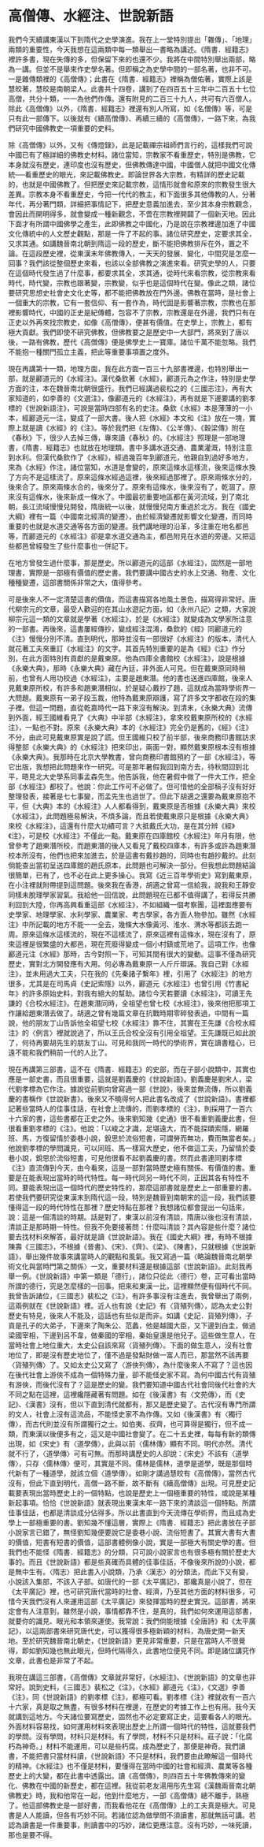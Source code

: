 # 高僧傳、水經注、世說新語


我們今天續講東漢以下到隋代之史學演進。我在上一堂特別提出「雜傳」、「地理」兩類的重要性，今天我想在這兩類中每一類舉出一書略為講述。《隋書．經籍志》裡許多書，現在失傳的多，但保留下來的也還不少。我將在中間特別舉出兩部，略為一講。但並不是舉來作史學名著。但即稱之為史學中間的一部名著，也非不可。一是雜傳類裡的《高僧傳》；此書在《隋書．經籍志》裡稱為僧佑著，實際上該是慧皎著，慧皎是南朝梁人。此書共十四卷，講到了在四百五十三年中二百五十七位高僧，共分十類，一一為他們作傳。還有附見的二百三十九人，共可有六百僧人。除此《高僧傳》以外，《隋書．經籍志》裡還有別人所寫，如《名僧傳》等，可是只有此一部傳下。以後就有《續高僧傳》、再續三續的《高僧傳》，一路下來，為我們研究中國佛教史一項重要的史料。

除《高僧傳》以外，又有《傳燈錄》，此是記載禪宗祖師們言行的，這樣我們可說中國已有了極詳細的佛教史材料。諸位當知，宗教家不看重歷史，特別是佛教，它本身就沒有歷史，連印度也沒有歷史，但佛教傳達中國，中國僧人就把中國文化傳統──看重歷史的眼光，來記載佛教史。即論世界各大宗教，有精詳的歷史記載的，也就是中國佛教了。但把歷史來記載宗教，這情形就會和原來的宗教發生很大差異。宗教本身不看重歷史，今把一代代的教主，和下面很多其他傳教的人，分著年代，再分著門類，詳細把事情記下，把歷史意義加進去，至少其本身宗教觀念，會因此而開明得多，就會變成一種新觀念，不啻在宗教裡開闢了一個新天地。因此下面才有所謂中國佛學之產生，此即佛教之中國化，乃是說在宗教裡邊加進了中國文化傳統中的人文歷史觀點，那是一件了不起的事。諸位研究歷史，定要求其全，又求其通。如講魏晉南北朝到隋這一段的歷史，斷不能把佛教排斥在外，置之不論。在這段歷史裡，從東漢末年佛教傳入，一天天的發展、變化，中間究是怎麼一回事？我們該從整個歷史來看，也該以全部佛教之演進來看。研究史學的人，只要在這個時代發生過了什麼事，都要求其全，求其通，從時代來看宗教，從宗教來看時代，時代變，宗教也跟著變，宗教變，似乎也是這個時代在變。像此之類，諸位要研究思想史社會史文化史等，都不能把佛教放在門外邊。佛教在當時，是社會上一個重大的宗教，它有一套信仰、有一套作為，時代固是影響著宗教，宗教也在那裡影響時代，中國的正史是紀傳體，包容不了宗教，宗教還是在外邊，我們只有在正史以外再來找宗教史，如像《高僧傳》，便甚有價值。在史學上，宗教上，都有極大貢獻。我們即使不研究佛教，但佛教要之是歷史中一大部門，將來到了唐以後，一路有佛教，歷代《高僧傳》便是佛學史上一寶庫。諸位千萬不能忽略。我們不能抱一種關門孤立主義，把此等重要事項置之度外。

現在再講第十一類，地理方面，我在此方面一百三十九部書裡邊，也特別舉出一部，就是酈道元的《水經注》。漢代桑欽著《水經》，酈道元為之作注，特別是史學方面的注，本在魏晉南北朝很盛行。我們已經講過裴松之的《三國志注》，再有大家知道的，如李善的《文選注》，像酈道元的《水經注》，再有就是下邊要講的劉孝標的《世說新語注》，可說是當時四部有名的史注。桑欽《水經》本是薄薄的一小本，經酈道元一注，變成了一部大書。後人把《水經》本文和《注》放在一塊，實際上就是讀《水經》的《注》。等於我們把《左傳》、《公羊傳》、《穀梁傳》附在《春秋》下，很少人去掉三傳，專來讀《春秋》的。《水經注》照理是一部地理書，《隋書．經籍志》也就放在地理類。書中多講水道交通、農業灌溉，特別注意到水利。但漢代桑欽作了《水經》，經過幾百年到酈道元，他親自到過好多地方，來為《水經》作注，諸位當知，水道是會變的，原來這條水這樣流，後來這條水換了方向不是這樣流了。原來這條水經過這裡，後來經過那裡了。原來兩條水分的，後來合了。原來兩條水合的，後來分了。原來有這條水，後來沒有了，乾涸了。原來沒有這條水，後來新成一條水了。中國最初重要地區都在黃河流域，到了南北朝，長江流域慢慢兒開發，隋唐統一以後，就慢慢兒南方重過於北方。我在《國史大綱》裡有一篇〈中國南北經濟的變遷〉，由於經濟變遷就影響文化變遷，而同時重要的也就是水道交通等各方面的變遷。我們講地理的沿革，多注重在地名都邑等，而酈道元的《水經注》卻是拿水道交通為主，都邑附見在水道的旁邊。又把這些都邑曾經發生了些什麼事也一併記下。

在地方曾發生過什麼事，那是歷史。所以酈道元的這部《水經注》，固然是一部地理書，實際是一部極有價值的歷史書。我們要講中國古史的水上交通、物產、文化種種變遷，這部書關係非常之大，值得參考。

可是後來人不一定清楚這書的價值，而這書描寫各地風土景色，描寫得非常好。唐代柳宗元的文章，最受人歡迎的在其山水遊記方面，如〈永州八記〉之類，大家說柳宗元這一類的文章就是學著《水經注》，於是《水經注》就變成為文學家所注意的一部書。再後來，這書屢經傳抄，變成經注混淆，桑欽的《經》同酈道元的《注》慢慢分別不清。直到明代，那時並沒有一部很好《水經注》的版本，清代人就花著工夫來重訂《水經注》的文字。其首先特別重要的是為《經》《注》作分別，在此方面特別有貢獻的是戴東原。他為四庫全書館校《水經注》，說是根據《永樂大典》，那時《永樂大典》藏在內廷，非外面人可見。但在戴東原同時稍前，也曾有人用功校過《水經注》，主要是趙東潛。他的書也送進四庫館，後來人見戴東原所校，有許多和趙東潛相似，於是疑心戴抄了趙，這就成為當時學術界一大問題。戴東原有一弟子段玉裁，他特為戴東原辯護，寫了許多文字都收在段的集子裡。但這一問題，直從乾嘉時代一路下來沒有解決。到清末，《永樂大典》流傳到外面，經王國維看見了《大典》中半部《水經注》，拿來校戴東原所校的《水經注》，一點也不對。原來《永樂大典》本的《水經注》完全仍是舊的，《經》《注》不分，由此可見戴東原實是說了謊。但王國維只校了前半部，後來商務印書館訪求得整部《永樂大典》的《水經注》把來印出，兩面一對，顯然戴東原根本沒有根據《永樂大典》。我那時在北京大學教書，曾向商務印書館預約了一部《水經注》，等它出版，我想把此問題來作一研究。可是那年暑假我回到南方去，待秋間回到北平，晤見北大史學系同事孟森先生。他告訴我，他在暑假中做了一件大工作，把全部《水經注》都校了。他說：你此工作可不必做了。但可惜他的全部稿子沒有好好整理發表，接著是七七事變，而孟先生也過世了。但此下胡適之還要為戴東原抱不平，但《大典》本的《水經注》人人都看得到，戴東原是否根據《永樂大典》來校《水經注》，此問題極易解決，不煩多論，而且若使戴東原只是根據《永樂大典》來校《水經注》，這還有什麼大功績可言？大抵戴氏大功，是在其分辨《經》《注》，可是校《水經注》不僅此一點。戴東原在四庫館校《水經注》年月有限，他曾參考了趙東潛所校，而趙東潛的後人又看見了戴校四庫本，有許多或許為趙東潛校本所沒有，他們也把來加進去，於是這書有戴抄趙的，同時也有趙抄戴的。此刻倘能查出當初呈送四庫館的趙氏原本，此問題也可解決一部分。但我想此問題結論很簡單，已有了，也不必在此上更多操心。我寫《近三百年學術史》寫到戴東原，在小注裡就附帶提到這問題。後來我在香港，胡適之曾寫一信給我，說我和王靜安同樣未脫理學家習氣。我給他一回信說，此問題現在已都不值得講了，若得反共勝利回到大陸，你再高興看重這部《水經注》，不如組織一個考察團，這裡面應要有史學家、地理學家、水利學家、農業家、考古學家，各方面人物參加。雖然《水經注》中所記載的地方不能一一全去，幾條大水像黃河、淮水、渭水等都該去跑一周。原來這條水這樣流的，現在不這樣流了，原來這裡有這條水，現在沒有了，原來這裡是很繁盛的大都邑，現在荒廢得變成一個小村鎮或荒地了。這項工作，也像酈道元注《水經》那時，古今對照一下，可知其間有很大的變動。這事不僅為研究歷史，實對北方開發應有大用。何必專為戴東原一人斤斤辯誣。我自己對《水經注》，並未用過大工夫，只在我的《先秦諸子繫年》裡，引用了《水經注》的地方很多，尤其是在司馬貞《史記索隱》以外，酈道元《水經注》也曾引用《竹書紀年》的許多原始史料，對我有絕大的幫助。諸位今天若要讀《水經注》，可讀王先謙的《合校水經注》。在趙東潛同時，全祖望也曾七校《水經注》，後來他把那項工作讓給趙東潛去做了。胡適之曾有幾篇文章在抗戰時期零碎發表過，中間有一篇說，他的朋友丁山告訴他全祖望七校《水經注》靠不住，其實在王先謙《合校水經注》的〈例言〉裡就說過了，所以王氏合校全沒有引用全祖望。王先謙既已如此說了，何待再要胡先生的朋友丁山。可見和我同一時代的學術界，實在讀書粗心，已遠不能和我們稍前一代的人比了。

現在再講第三部書，這不在《隋書．經籍志》的史部，而在子部小說類中，其實也應是一部史書，而且很重要，這就是劉義慶的《世說新語》。劉義慶是劉宋人，梁代劉孝標為它作注。據說從前劉向曾寫過一部《世說》，後來並無流傳，所以劉義慶的書稱作《世說新書》。後來又不曉得何人把此書名改成了《世說新語》。書裡都記著些當時人的佳事佳話，在社會上流傳的，而劉孝標的《注》，則採用了一百六十六家的書，這些書都在正史之外。後來劉知幾《史通》很不看重劉義慶此書，但很看重劉孝標的《注》。他說：「以峻之才識，足堪遠大，而不能探賾索隱，網羅班、馬，方復留情於委巷小說，銳思於流俗短書，可謂勞而無功，費而無當者矣。」他說劉孝標的學問識見，可以同班、馬一樣寫大歷史，他不做這工夫，乃留情於委巷小說，銳思於流俗短書，可見他很看不起劉義慶的書。然而此書連同劉孝標《注》直流傳到今天，由今看來，這是一部對當時歷史極有關係、有價值的書。重要是在能表現出當時的時代特性。每一時代同另一時代不同，正因其各有特性不同。要能表現出這一個時代的歷史特性的，那麼這部書就是歷史上一部重要的書。若使我們要研究從東漢末到隋代這一段，特別是魏晉到南朝宋的這一段，我們該要懂得這一段的時代特性在那裡？歷史特點在那裡？我想諸位都會提出一句話來，說：這是一個清談的時期。話是對了，東漢以前沒有清談，隋唐以後也沒有清談，清談正是那時期一特性。但我不免要接著問：什麼叫清談？其內容是些什麼？諸位要去找材料來解答，最好就是讀《世說新語》。我在《國史大綱》裡，有時不根據陳壽《三國志》，不根據《晉書》、《宋》、《齊》、《梁》、《陳書》，只就根據《世說新語》，舉出幾件故事來講當時人的觀點和風氣。我又寫過一篇〈略論魏晉南北朝學術文化與當時門第之關係〉一文，重要材料還是根據這部《世說新語》。此刻我再舉一例。《世說新語》中第一類是「德行」，諸位只從此〈德行〉卷，正可看出當時所謂的德行，究是怎麼樣的一回事。把來和東漢一比，這裡顯然便有個時代不同。我曾告訴諸位，《三國志》裴松之《注》，有許多事沒有注進去，我曾舉出了兩例，這兩例就在《世說新語》裡。近人也有說《史記》有〈貨殖列傳〉，認為太史公對歷史有特見，後來人不能及，這話也有些似是而非。如講《史記．貨殖列傳》，子貢是孔子的大弟子，下邊來了陶朱公、范蠡，他是越國大臣，又下邊到白圭，做過梁國宰相，下邊到呂不韋，做秦國的宰相，秦始皇還是他兒子。這些做生意人，在當時社會上地位重大，太史公自該來寫〈貨殖列傳〉。下面的做生意人，沒有社會地位了，即是沒有歷史地位了，僅不過是發點財做一富人而已，那當然不該再要〈貨殖列傳〉了。又如太史公又寫了〈游俠列傳〉，為什麼後來人不寫了？這也因在後代社會上游俠不成為一個特殊力量，卻不能怪史家不寫。為何中國古代有貨殖有游俠，而後代沒有了？這是歷史的變。我們要知道中國古代社會同後代社會的大不同之點在這裡，這裡纔隱藏著有問題。如在《後漢書》有〈文苑傳〉，而《史記》、《漢書》沒有，但以下直到清代就都有，那又是歷史變了。古代沒有專門所謂的文人，社會上沒有這流品，不能怪史家不為作傳。又如《後漢書》有〈獨行傳〉，而古代則並沒有所謂獨行之士。如伯夷、叔齊，也可算得是獨行，但不成一類，而東漢以後便多有之，這又是中國社會變了。在二十五史裡，每每有新的類傳出現，如《宋史》有〈道學傳〉，此與以前〈儒林傳〉顯有不同。明代亦然。清代就不行了，〈道學傳〉可有可無。而那時講歷史的人卻說：《宋史》不該有〈道學傳〉，只存〈儒林傳〉便可，其實是不同。儒林是儒林，道學是道學，既是那個時代新有了一種道學，就該立個〈道學傳〉。如剛才講過慧皎有《高僧傳》，當然古代沒有，但此下直到明代，高僧一路不斷，故不斷有《續高僧傳》出現。可見歷史記載要表現出當時歷史上的一個特點，也說是歷史上一個極重要的特性，或說是某種新起事項。恰恰《世說新語》就表現出東漢末年一路下來的清談這一個特點。所謂佳事佳話，也都是清談成分佔得多。所以此書直到今天流傳在學術界，而且成為史學上一部極重要的書。劉知幾不懂這層，實際上《隋書．經籍志》把此書放在子部小說家言已錯了，無怪劉知幾便要說它是委巷小說、流俗短書了。其實大書有大書的價值，短書有短書的價值，這部書體例像小說，實是一部極大有關史學的書。但我們也不能怪《隋書．經籍志》的分類，只可說小說家言也有很多極有關於歷史大事的。而且《世說新語》都是些真確而具體的佳事佳話，不像後來所說的小說，都是無中生有。〈隋志〉把此書入小說類，乃承〈漢志〉的分類法，而此下又有變，小說該入集部，不該入子部。如唐代的一部《太平廣記》，那纔真是小說了，但在《太平廣記》裡，也可研究唐代當時的社會、經濟，乃至其他方面的材料很多，可惜今天我們沒有人來運用這部《太平廣記》來發揮當時的歷史實況。這部書，將來定會有人注意到，雖然是小說，事情都靠不住，是真的，我們如何來運用這部書，就要你的識見、眼光和本領來運使。我常說：我們倘能根據《全唐詩》和《太平廣記》，以這兩部書來研究唐代史，可以獲得很多極新穎的材料，為唐史開一新天地。至於研究魏晉南北朝史，《世說新語》更見非常重要，只是在當時人不很覺得，即如劉知幾也無此眼光，但時代隔得久，此書地位便見不同。即是諸位講究作文章，此書也是非常了不起。

我現在講這三部書，《高僧傳》文章就非常好，《水經注》、《世說新語》的文章也非常好。說到史料，《三國志》裴松之《注》，《水經》酈道元《注》，《文選》李善《注》，同《世說新語》的劉孝標《注》，都極可看。劉孝標《注》裡就收有一百六十六家，真是取之無盡，有很多材料在裡邊，在歷史的考據工作上也有用。我今天就講到這地方。今天諸位要寫歷史，固然也不必定要寫正史，這要看各人的眼光。外面材料容易找，如何運用材料來表現出歷史上所謂一個時代的特性，這就要我們的學問。沒有學問，材料只是材料。有了學問，材料不只是材料。莊子說：「化腐朽為神奇。」材料不能運用，可以是些朽腐。成為歷史了，那便是神奇。我們讀書，不能把書只當材料讀，《世說新語》不只是材料，我們要由此瞭解這一個時代的精神。《水經注》也不僅是材料，要懂得在當時中國的社會和經濟、農業等各種歷史上的大變，都在此書中透露出。讀《高僧傳》，則四百五十年佛教傳來的變化、佛教在中國的新歷史，都在這裡。我從前老友湯用彤先生寫《漢魏兩晉南北朝佛教史》時，我和他常在一起，他到什麼地方，一部《高僧傳》總不離手，熟極了。他這部佛教史是一部好書，而我看他花在《高僧傳》上的工夫真是極大。可見書是人人能讀，但各有巧妙不同。若諸位認為做學問不須讀書，那就無話可講。若認為讀書是一件重要事，則讀書中的巧妙，諸位更應注意。沒有巧妙，一味死讀，那也是要不得。




